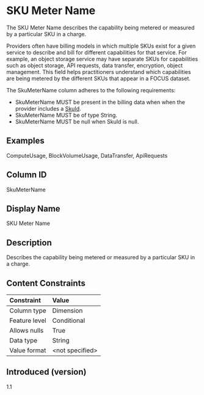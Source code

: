# SKU Meter Name

The SKU Meter Name describes the capability being metered or measured by a particular SKU in a charge.

Providers often have billing models in which multiple SKUs exist for a given service to describe and bill for different capabilities for that service. For example, an object storage service may have separate SKUs for capabilities such as object storage, API requests, data transfer, encryption, object management. This field helps practitioners understand which capabilities are being metered by the different SKUs that appear in a FOCUS dataset.

The SkuMeterName column adheres to the following requirements:
 * SkuMeterName MUST be present in the billing data when when the provider includes a [SkuId](#skuid).
 * SkuMeterName MUST be of type String.
 * SkuMeterName MUST be null when SkuId is null.

## Examples
ComputeUsage, BlockVolumeUsage, DataTransfer, ApiRequests

## Column ID

SkuMeterName

## Display Name

SKU Meter Name

## Description

Describes the capability being metered or measured by a particular SKU in a charge.

## Content Constraints

|    Constraint   |      Value       |
|:----------------|:-----------------|
| Column type     | Dimension        |
| Feature level   | Conditional      |
| Allows nulls    | True             |
| Data type       | String           |
| Value format    | \<not specified> |

## Introduced (version)

1.1
